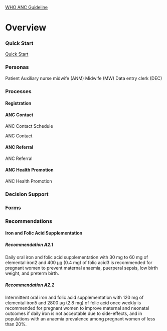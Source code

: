 [WHO ANC Guideline](https://www.who.int/reproductivehealth/publications/maternal_perinatal_health/anc-positive-pregnancy-experience/en/)

# Overview

### Quick Start
[Quick Start](quick-start.html)

### Personas

Patient
Auxiliary nurse midwife (ANM)
Midwife (MW)
Data entry clerk (DEC)

### Processes

#### Registration

#### ANC Contact

ANC Contact Schedule

ANC Contact

#### ANC Referral

ANC Referral

#### ANC Health Promotion

ANC Health Promotion

### Decision Support

### Forms

### Recommendations

#### Iron and Folic Acid Supplementation

##### Recommendation A2.1
Daily oral iron and folic acid supplementation with 30 mg
to 60 mg of elemental iron2 and 400 μg (0.4 mg) of folic acid3 is
recommended for pregnant women to prevent maternal anaemia,
puerperal sepsis, low birth weight, and preterm birth.

##### Recommendation A2.2
Intermittent oral iron and folic acid supplementation with 120 mg
of elemental iron5 and 2800 μg (2.8 mg) of folic acid once weekly is
recommended for pregnant women to improve maternal and neonatal
outcomes if daily iron is not acceptable due to side-effects, and in
populations with an anaemia prevalence among pregnant women of
less than 20%.

